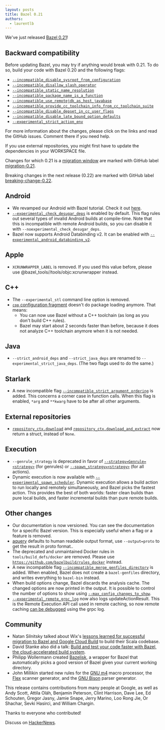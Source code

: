 ```yaml
---
layout: posts
title: Bazel 0.21
authors:
  - laurentlb
---
```


We've just released [Bazel 0.21](https://github.com/bazelbuild/bazel/releases/tag/0.21.0)!

## Backward compatibility

Before updating Bazel, you may try if anything would break with 0.21. To do so, build your code with Bazel 0.20 and the following flags:

*   [`--incompatible_disable_sysroot_from_configuration`](https://github.com/bazelbuild/bazel/issues/6565)
*   [`--incompatible_disallow_slash_operator`](https://github.com/bazelbuild/bazel/issues/5823)
*   [`--incompatible_static_name_resolution`](https://github.com/bazelbuild/bazel/issues/5637)
*   [`--incompatible_package_name_is_a_function`](https://github.com/bazelbuild/bazel/issues/5827)
*   [`--incompatible_use_remotejdk_as_host_javabase`](https://github.com/bazelbuild/bazel/issues/6656)
*   [`--incompatible_provide_cc_toolchain_info_from_cc_toolchain_suite`](https://github.com/bazelbuild/bazel/issues/6537)
*   [`--incompatible_disable_depset_in_cc_user_flags`](https://github.com/bazelbuild/bazel/issues/6383)
*   [`--incompatible_disable_late_bound_option_defaults`](https://github.com/bazelbuild/bazel/issues/6384)
*   [`--experimental_strict_action_env`](https://github.com/bazelbuild/bazel/issues/6648)

For more information about the changes, please click on the links and read the GitHub issues. Comment there if you need help.

If you use external repositories, you might first have to update the dependencies in your WORKSPACE file.

Changes for which 0.21 is a [migration window](
https://docs.google.com/document/d/1Dj5PBLmPVg9ZyApm4GobM3y-mDgY3mVaqpRVttOe-ZQ/edit)
are marked with GitHub label [migration-0.21](
https://github.com/bazelbuild/bazel/issues?q=is%3Aissue+label%3Amigration-0.21).

Breaking changes in the next release (0.22) are marked with GitHub label
[breaking-change-0.22](https://github.com/bazelbuild/bazel/issues?q=is%3Aissue+label%3Abreaking-change-0.22).


## Android

*   We revamped our Android with Bazel tutorial. Check it out
    [here](https://docs.bazel.build/versions/master/tutorial/android-app.html).
*   [`--experimental_check_desugar_deps`](https://docs.bazel.build/versions/master/command-line-reference.html#flag--experimental_check_desugar_deps)
    is enabled by default. This flag rules out several types of invalid Android
    builds at compile-time. Note that this is incompatible with remote Android
    builds, so you can disable it with `--noexperimental_check_desugar_deps`.
*   Bazel now supports Android Databinding v2. It can be enabled with
    [`--experimental_android_databinding_v2`](https://docs.bazel.build/versions/master/command-line-reference.html#flag--experimental_android_databinding_v2).


## Apple

*   `XCRUNWRAPPER_LABEL` is removed. If you used this value before, please use @bazel_tools//tools/objc:xcrunwrapper instead.


## C++

*   The `--experimental_stl` command line option is removed.
*   [`cpp` configuration
    fragment](https://docs.bazel.build/versions/master/skylark/lib/cpp.html)
    doesn't do package loading anymore. That means:
    *   You can now use Bazel without a C++ toolchain (as long as you don't build C++ rules).
    *   Bazel may start about 2 seconds faster than before, because it does not analyze C++ toolchain anymore when it is not needed.

## Java

*   `--strict_android_deps` and `--strict_java_deps` are renamed to `--experimental_strict_java_deps`. (The two flags used to do the same.)

## Starlark

*   A new incompatible flag [`--incompatible_strict_argument_ordering`](https://github.com/bazelbuild/bazel/issues/6611) is added. This concerns a corner case in function calls. When this flag is enabled, `*arg` and `**kwarg` have to be after all other arguments.

## External repositories

*   [`repository_ctx.download`](https://docs.bazel.build/versions/master/skylark/lib/repository_ctx.html#download) and [`repository_ctx.download_and_extract`](https://docs.bazel.build/versions/master/skylark/lib/repository_ctx.html#download_and_extract) now return a struct, instead of `None`.


## Execution

*   `--genrule_strategy` is deprecated in favor of [`--strategy=Genrule=<strategy>`](https://docs.bazel.build/versions/master/command-line-reference.html#flag--strategy) (for genrules) or [`--spawn_strategy=<strategy>`](https://docs.bazel.build/versions/master/command-line-reference.html#flag--spawn_strategy) (for all actions).
*   Dynamic execution is now available with [`--experimental_spawn_scheduler`](https://docs.bazel.build/versions/master/command-line-reference.html#flag--experimental_spawn_scheduler). Dynamic execution allows a build action to run locally and remotely simultaneously, and Bazel picks the fastest action. This provides the best of both worlds: faster clean builds than pure local builds, and faster incremental builds than pure remote builds.


## Other changes

*   Our documentation is now versioned. You can see the documentation for a
    specific Bazel version. This is especially useful when a flag or a feature
    is removed.
*   [aquery](https://docs.bazel.build/versions/master/user-manual.html#aquery)
    defaults to human readable output format, use `--output=proto` to get the
    result in proto format..
*   The deprecated and unmaintained Docker rules in `tools/build_defs/docker`
    are removed. Please use
    [`https://github.com/bazelbuild/rules_docker`](https://github.com/bazelbuild/rules_docker)
    instead.
*   A new incompatible flag
    [`--incompatible_merge_genfiles_directory`](https://github.com/bazelbuild/bazel/issues/6761)
    is added. When enabled, Bazel does not create a `bazel-genfiles` directory,
    and writes everything to `bazel-bin` instead.
*   When build options change, Bazel discards the analysis cache. The changed
    options are now printed in the output. It is possible to control the number
    of options to show using
    [`--max_config_changes_to_show`](https://docs.bazel.build/versions/master/command-line-reference.html#flag--max_config_changes_to_show).
*   [`--experimental_remote_grpc_log`](https://docs.bazel.build/versions/master/command-line-reference.html#flag--experimental_remote_grpc_log)
    now also logs updateActionResult. This is the Remote Execution API call used
    in remote caching, so now remote caching
    [can be debugged](https://github.com/bazelbuild/tools_remote/) using the grpc log.

## Community

*   Natan Silnitsky talked about Wix's [lessons learned for successful migration to Bazel and Google Cloud Build](https://www.youtube.com/watch?v=nKx21CsT744) to build their Scala codebase.
*   David Stanke also did a talk: [Build and test your code faster with Bazel, the cloud-accelerated build system](https://www.youtube.com/watch?v=QFqcKT6sGoc).
*   Philipp Wollermann created [Bazelisk](https://github.com/philwo/bazelisk), a wrapper for Bazel that automatically picks a good version of Bazel given your current working directory.
*   John Millikin started new rules for the [GNU m4](https://github.com/jmillikin/rules_m4) macro processor, the [Flex](https://github.com/jmillikin/rules_flex) scanner generator, and the [GNU Bison](https://github.com/jmillikin/rules_bison) parser generator.

This release contains contributions from many people at Google, as well as Andy
Scott, Attila Oláh, Benjamin Peterson, Clint Harrison, Dave Lee, Ed Schouten,
Gregor Jasny, Jamie Snape, Jerry Marino, Loo Rong Jie, Or Shachar, Sevki
Hasirci, and William Chargin.

Thanks to everyone who contributed!

Discuss on [HackerNews](https://news.ycombinator.com/item?id=18716781).
